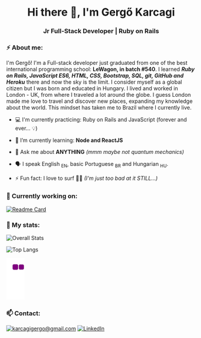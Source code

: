 <h1 align="center">Hi there 👋, I'm Gergő Karcagi</h1>

<h3 align="center">Jr Full-Stack Developer | Ruby on Rails</h3>

### ⚡ About me:

I'm Gergő! I'm a Full-stack developer just graduated from one of the best international programming school: **LeWagon, in batch #540**. I learned **_Ruby on Rails, JavaScript ES6, HTML, CSS, Bootstrap, SQL, git, GitHub and Heroku_** there and now the sky is the limit.
I consider myself as a global citizen but I was born and educated in Hungary. I lived and worked in London - UK, from where I traveled a lot around the globe. I guess London made me love to travel and discover new places, expanding my knowledge about the world. This mindset has taken me to Brazil where I currently live.

- 💻 I'm currently practicing: Ruby on Rails and JavaScript (forever and ever... 💡)

- 🌱 I’m currently learning: **Node and ReactJS**

- 💬 Ask me about **ANYTHING** _(mmm maybe not quantum mechanics)_

- 🗣️ I speak English <sub>EN</sub>, basic Portuguese <sub>BR</sub> and Hungarian <sub>HU</sub>.

- ⚡ Fun fact: I love to surf 🏄‍♂️ _(I'm just too bad at it STILL...)_

### 🧪 Currently working on:

[![Readme Card](https://github-readme-stats.vercel.app/api/pin/?username=karcagigergo&theme=default_repocard&repo=guess-my-number)](https://github.com/karcagigergo/guess-my-number)

### 👀 My stats:

![Overall Stats](https://github-readme-stats.vercel.app/api?username=karcagigergo&theme=default&count_private=true&show_icons=true&hide=contribs)

![Top Langs](https://github-readme-stats.vercel.app/api/top-langs/?username=karcagigergo&theme=default&layout=compact)

![snake gif](https://github.com/karcagigergo/karcagigergo/blob/output/github-contribution-grid-snake.gif)

<!--
**karcagigergo/karcagigergo** is a ✨ _special_ ✨ repository because its `README.md` (this file) appears on your GitHub profile.

Here are some ideas to get you started:

- 🔭 I’m currently working on ...
- 🌱 I’m currently learning ...
- 👯 I’m looking to collaborate on ...
- 🤔 I’m looking for help with ...
- 💬 Ask me about ...
- 📫 How to reach me: ...
- 😄 Pronouns: ...
- ⚡ Fun fact: ...
-->

### 📫 Contact:

<a href="mailto:karcagigergo@gmail.com">![karcagigergo@gmail.com](https://img.shields.io/badge/Gmail-D14836?style=for-the-badge&logo=gmail&logoColor=white)</a>
<a href="https://www.linkedin.com/in/karcagigergo/">![LinkedIn](https://img.shields.io/badge/LinkedIn-0077B5?style=for-the-badge&logo=linkedin&logoColor=white)</a>
